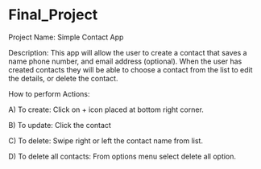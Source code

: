 # Final_Project

Project Name: Simple Contact App

Description: This app will allow the user to create a contact that saves a name phone number, and email address (optional). When the user has created contacts they
will be able to choose a contact from the list to edit the details, or delete the contact.


How to perform Actions:


  A) To create: Click on + icon placed at bottom right corner.
  
  
  B) To update: Click the contact
  
  
  C) To delete: Swipe right or left the contact name from list.
  
  
  D) To delete all contacts: From options menu select delete all option.
